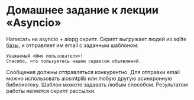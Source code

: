 # Домашнее задание к лекции «Asyncio»

Написать на asyncio + aiopg скрипт.
Скрипт выгружает людей из sqlite [базы](contacts.db), и отправляет им email с заданным шаблоном:

```
Уважаемый <Имя пользователя>! 
Спасибо, что пользуетесь нашим сервисом объявлений.
``` 

Сообщения должны отправляться конкурентно.
Для отправки email можно использовать aiosmtplib или любую другую асинхронную бибилиотеку. Шаблон можете задавать любым способом.
Результатом работы является скрипт рассылки.
